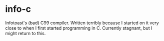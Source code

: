 # info-c
Infotoast's (bad) C99 compiler. Written terribly because I started on it very close to when I first started programming in C. Currently stagnant, but I might return to this.
